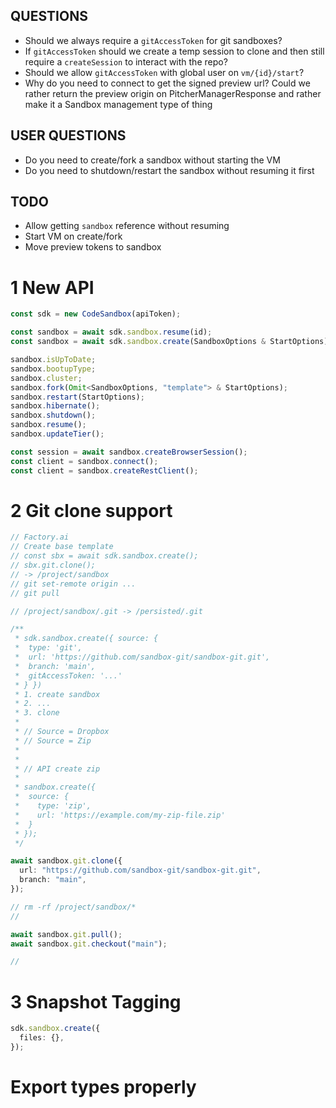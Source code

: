## QUESTIONS

- Should we always require a `gitAccessToken` for git sandboxes?
- If `gitAccessToken` should we create a temp session to clone and then still require
  a `createSession` to interact with the repo?
- Should we allow `gitAccessToken` with global user on `vm/{id}/start`?
- Why do you need to connect to get the signed preview url? Could we rather return the preview origin on PitcherManagerResponse and rather make it a Sandbox management type of thing

## USER QUESTIONS

- Do you need to create/fork a sandbox without starting the VM
- Do you need to shutdown/restart the sandbox without resuming it first

## TODO

- Allow getting `sandbox` reference without resuming
- Start VM on create/fork
- Move preview tokens to sandbox

# 1 New API

```ts
const sdk = new CodeSandbox(apiToken);

const sandbox = await sdk.sandbox.resume(id);
const sandbox = await sdk.sandbox.create(SandboxOptions & StartOptions);

sandbox.isUpToDate;
sandbox.bootupType;
sandbox.cluster;
sandbox.fork(Omit<SandboxOptions, "template"> & StartOptions);
sandbox.restart(StartOptions);
sandbox.hibernate();
sandbox.shutdown();
sandbox.resume();
sandbox.updateTier();

const session = await sandbox.createBrowserSession();
const client = sandbox.connect();
const client = sandbox.createRestClient();
```

# 2 Git clone support

```ts
// Factory.ai
// Create base template
// const sbx = await sdk.sandbox.create();
// sbx.git.clone();
// -> /project/sandbox
// git set-remote origin ...
// git pull

// /project/sandbox/.git -> /persisted/.git

/**
 * sdk.sandbox.create({ source: {
 *  type: 'git',
 *  url: 'https://github.com/sandbox-git/sandbox-git.git',
 *  branch: 'main',
 *  gitAccessToken: '...'
 * } })
 * 1. create sandbox
 * 2. ...
 * 3. clone
 *
 * // Source = Dropbox
 * // Source = Zip
 *
 *
 * // API create zip
 *
 * sandbox.create({
 *  source: {
 *    type: 'zip',
 *    url: 'https://example.com/my-zip-file.zip'
 *  }
 * });
 */

await sandbox.git.clone({
  url: "https://github.com/sandbox-git/sandbox-git.git",
  branch: "main",
});

// rm -rf /project/sandbox/*
//

await sandbox.git.pull();
await sandbox.git.checkout("main");

//
```

# 3 Snapshot Tagging

```ts
sdk.sandbox.create({
  files: {},
});
```

# Export types properly
